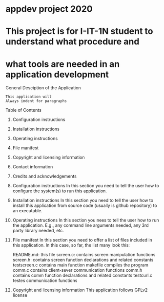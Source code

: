 # appdev project 2020

# This project is for I-IT-1N student to understand  what procedure and
# what tools are needed in an application development

General Desciption of the Application

	This application will
	Always indent for paragraphs

Table of Contents
1. Configuration instructions
2. Installation instructions
3. Operating instructions
4. File manifest
5. Copyright and licensing information
6. Contact information
7. Credits and acknowledgements

1. Configuration instructions
	In this section you need to tell the user how to configure the system(s)
	to run this application.

2. Installation instructions
	In this section you need to tell the user how to install this application
	from source code (usually is github repository) to an executable.

3. Operating instructions
	In this section you nees to tell the user how to run the application. E.g.,
	any command line arguments needed, any 3rd party library needed, etc.

4. File manifest
	In this section you need to offer a list of files included in this application.
	In this case, so far, the list many look this:

	README.md:		this file
	screen.c:		contains screen manipulation functions
	screen.h:		contains screen function declarations and related constants
	testscreen.c	contains main function
	makefile		compiles the program
	comm.c			contains client-sever communication functions
	comm.h			contains comm function declarations and related constants
	testcurl.c		testes communication functions

5. Copyright and licensing information
	This application follows GPLv2 license
